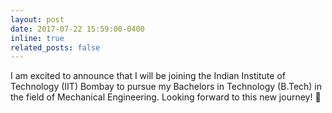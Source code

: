 ```yaml
---
layout: post
date: 2017-07-22 15:59:00-0400
inline: true
related_posts: false
---
```


I am excited to announce that I will be joining the Indian Institute of Technology (IIT) Bombay to pursue my Bachelors in Technology (B.Tech) in the field of Mechanical Engineering. Looking forward to this new journey! :tada:
